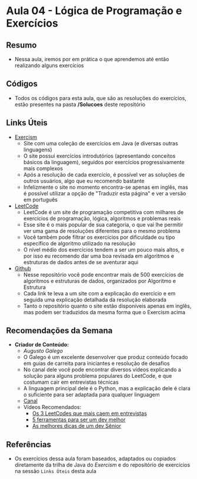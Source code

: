 # Aula 04 - Lógica de Programação e Exercícios
## Resumo
- Nessa aula, iremos por em prática o que aprendemos até então realizando alguns exercícios

## Códigos
- Todos os códigos para esta aula, que são as resoluções do exercícios, estão presentes na pasta **/Solucoes** deste repositório

## Links Úteis
- [Exercism](https://exercism.org/tracks/java)
  - Site com uma coleção de exercícios em Java (e diversas outras linguagens)
  - O site possui exercícios introdutórios (apresentando conceitos básicos da linguagem), seguidos por exercícios progressivamente mais complexos
  - Após a resolução de cada exercício, é possível ver as soluções de outros usuários, algo que eu recomendo bastante
  - Infelizmente o site no momento encontra-se apenas em inglês, mas é possível utilizar a opção de "Traduzir esta página" e ver a versão em português
- [LeetCode](https://leetcode.com/)
  - LeetCode é um site de programação competitiva com milhares de exercícios de programação, lógica, algoritmos e problemas reais
  - Esse site é o mais popular de sua categoria, o que vai lhe permitir ver uma gama de resoluções diferentes para o mesmo problema
  - Você também pode filtrar os exercícios por dificuldade ou tipo específico de algoritmo utilizado na resolução
  - O nível médio dos exercícios tendem a ser um pouco mais altos, e por isso eu recomendo dar uma boa revisada em algoritmos e estruturas de dados antes de se aventurar aqui
- [Github](https://github.com/bollwarm/DataStructuresAlgorithms)
  - Nesse repositório você pode encontrar mais de 500 exercícios de algoritmos e estruturas de dados, organizados por Algoritmo e Estrutura
  - Cada link te leva a um site com a explicação do exercício e em seguida uma explicação detalhada da resolução elaborada
  - Tanto o repositório quanto o site estão disponíveis apenas em inglês, mas podem ser traduzidos da mesma forma que o Exercism acima

## Recomendações da Semana
- **Criador de Conteúdo:**
    - *Augusto Galego*
    - O Galego é um excelente desenvolver que produz conteúdo focado em guias de carreita para iniciantes e resolução de desafios
    - No canal dele você pode encontrar diversos vídeos explicando a solução para alguns problema populares do LeetCode, e que costumam cair em entrevistas técnicas 
    - A linguagem principal dele é o Python, mas a explicação dele é clara o suficiente para ser adaptada para qualquer linguagem
    - [Canal](https://www.youtube.com/@GutoGalego)
    - Vídeos Recomendados:
        - [Os 3 LeetCodes que mais caem em entrevistas](https://www.youtube.com/watch?v=sjqB70KIfog)
        - [5 ferramentas para ser um dev melhor](https://www.youtube.com/watch?v=10An8OuADOw)
        - [As melhores dicas de um dev Sênior](https://www.youtube.com/watch?v=OLglLItPzbs)

## Referências
- Os exercícios dessa aula foram baseados, adaptados ou copiados diretamente da trilha de Java do *Exercism* e do repositório de exercícios na sessão `Links Úteis` desta aula

